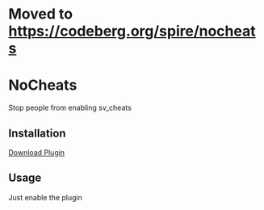# Moved to https://codeberg.org/spire/nocheats

# NoCheats

Stop people from enabling sv_cheats

## Installation

[Download Plugin](https://github.com/spiretf/nocheats/raw/master/plugin/nocheats.smx)

## Usage

Just enable the plugin

